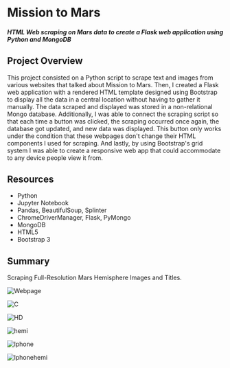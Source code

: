 # Mission to Mars 

#### _HTML Web scraping on Mars data to create a Flask web application using Python and MongoDB_


## Project Overview

This project consisted on a Python script to scrape text and images from various websites that talked about Mission to Mars. Then, I created a Flask web application with a rendered HTML template designed using Bootstrap to display all the data in a central location without having to gather it manually. The data scraped and displayed was stored in a non-relational Mongo database. Additionally, I was able to connect the scraping script so that each time a button was clicked, the scraping occurred once again, the database got updated, and new data was displayed. This button only works under the condition that these webpages don't change their HTML components I used for scraping. And lastly, by using Bootstrap's grid system I was able to create a responsive web app that could accommodate to any device people view it from.

## Resources

-   Python
-   Jupyter Notebook
-   Pandas, BeautifulSoup, Splinter
- ChromeDriverManager, Flask, PyMongo
-   MongoDB
-   HTML5
-   Bootstrap 3

## Summary
Scraping Full-Resolution Mars Hemisphere Images and Titles.

![Webpage](https://github.com/awalindeep/Mission-to-Mars/blob/AwalinGHMAIN/Resources/Mars_desktop_html_page.png)

![C](https://github.com/awalindeep/Mission-to-Mars/blob/AwalinGHMAIN/Resources/Mars.png)

![HD](https://github.com/awalindeep/Mission-to-Mars/blob/AwalinGHMAIN/Resources/mars.jpeg)

![hemi](https://github.com/awalindeep/Mission-to-Mars/blob/AwalinGHMAIN/Resources/mars_hemi.png)

![Iphone](https://github.com/awalindeep/Mission-to-Mars/blob/AwalinGHMAIN/Resources/mobile_mars.png)

![Iphonehemi](https://github.com/awalindeep/Mission-to-Mars/blob/AwalinGHMAIN/Resources/mobile_mars_hemi.png)
